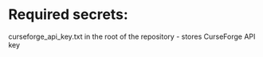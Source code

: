 # Required secrets:
curseforge_api_key.txt in the root of the repository - stores CurseForge API key